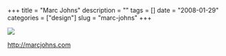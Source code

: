 +++
title = "Marc Johns"
description = ""
tags = []
date = "2008-01-29"
categories = ["design"]
slug = "marc-johns"
+++


 

  <div id="screens-thumbs" class="clearfix">
    <div class="txt-center" id="design-submission"><a href="http://marcjohns.com/"><img id='bluga-thumbnail-1044' class='bluga-thumbnail large' src='/media/bluga/
wt47f281d6b5f1a_0.jpg'/></a></div>  
  </div>   
<p><a href="http://marcjohns.com/">http://marcjohns.com</a></p>




